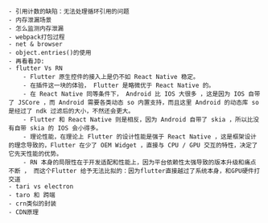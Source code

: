     - 引用计数的缺陷：无法处理循环引用的问题
    - 内存泄漏场景
    - 怎么监测内存泄漏
    - webpack打包过程
    - net & browser
    - object.entries()的使用
    - 再看看JD:
    - flutter Vs RN
        - Flutter 原生控件的接入上是仍不如 React Native 稳定。
        - 在插件这一块的体验， Flutter 是略微优于 React Native 的。
        - 在 React Native 同等条件下， Android 比 IOS 大很多 ，这是因为 IOS 自带了 JSCore ，而 Android 需要各类动态 so 内置支持，而且这里 Android 的动态库 so 是经过了 ndk 过滤后的大小，不然还会更大。
        - Flutter 和 React Native 则是相反，因为 Android 自带了 skia ，所以比没有自带 skia 的 IOS 会小得多。
        - 理论性能，在理论上 Flutter 的设计性能是强于 React Native ，这是框架设计的理念导致的，Flutter 在少了 OEM Widget ，直接与 CPU / GPU 交互的特性，决定了它先天性能的优势。
        - RN 本身的局限性在于开发适配和性能上，因为平台依赖性太强导致的版本升级和痛点不断 ， 而这个Flutter 给予无法比拟的：因为flutter直接越过了系统本身，和GPU硬件打交道
    - tari vs electron
    - taro 和 跨端
    - crn类似的封装
    - CDN原理